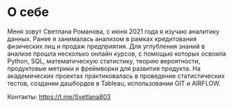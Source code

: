 # О себе
Меня зовут Светлана Романова, с июня 2021 года я изучаю аналитику данных. Ранее я занималась анализом в рамках кредитования физических лиц и продаж предприятия.
Для углубления знаний в анализе прошла несколько онлайн курсов, с помощью которых освоила Python, SQL, математическую статистику, теорию вероятности, продуктовые метрики и фреймворки для развития продукта. На академических проектах практиковалась в проведение статистических тестов, создании дашбордов в Tableau, использовании GIT и AIRFLOW.

Контакты:
https://t.me/Svetlana803

<!---
RomanovaSvetlana/RomanovaSvetlana is a ✨ special ✨ repository because its `README.md` (this file) appears on your GitHub profile.
You can click the Preview link to take a look at your changes.
--->
